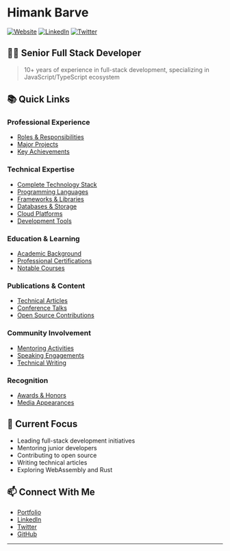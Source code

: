 <!-- @format -->

# Himank Barve

<a href="https://hbarve1.com" target="_blank" rel="noopener noreferrer">![Website](https://img.shields.io/website?label=hbarve1.com&style=for-the-badge&url=https%3A%2F%2Fhbarve1.com)</a>
<a href="https://linkedin.com/in/hbarve1" target="_blank" rel="noopener noreferrer">![LinkedIn](https://img.shields.io/badge/LinkedIn-Connect-blue?style=for-the-badge&logo=linkedin)</a>
<a href="https://twitter.com/hbarve1" target="_blank" rel="noopener noreferrer">![Twitter](https://img.shields.io/badge/Twitter-Follow-blue?style=for-the-badge&logo=twitter)</a>

## 👨‍💻 Senior Full Stack Developer

> 10+ years of experience in full-stack development, specializing in JavaScript/TypeScript ecosystem

## 📚 Quick Links

### Professional Experience
- [Roles & Responsibilities](content/experience/roles.md)
- [Major Projects](content/experience/projects.md)
- [Key Achievements](content/experience/achievements.md)

### Technical Expertise
- [Complete Technology Stack](content/expertise/tech-stack.md)
- [Programming Languages](content/expertise/languages.md)
- [Frameworks & Libraries](content/expertise/frameworks.md)
- [Databases & Storage](content/expertise/databases.md)
- [Cloud Platforms](content/expertise/cloud.md)
- [Development Tools](content/expertise/tools.md)

### Education & Learning
- [Academic Background](content/education/degrees.md)
- [Professional Certifications](content/education/certifications.md)
- [Notable Courses](content/education/courses.md)

### Publications & Content
- [Technical Articles](content/publications/articles.md)
- [Conference Talks](content/publications/talks.md)
- [Open Source Contributions](content/publications/opensource.md)

### Community Involvement
- [Mentoring Activities](content/community/mentoring.md)
- [Speaking Engagements](content/community/speaking.md)
- [Technical Writing](content/community/writing.md)

### Recognition
- [Awards & Honors](content/recognition/awards.md)
- [Media Appearances](content/recognition/media.md)

## 🌟 Current Focus

- Leading full-stack development initiatives
- Mentoring junior developers
- Contributing to open source
- Writing technical articles
- Exploring WebAssembly and Rust

## 📫 Connect With Me

- <a href="https://hbarve1.com" target="_blank" rel="noopener noreferrer">Portfolio</a>
- <a href="https://linkedin.com/in/hbarve1" target="_blank" rel="noopener noreferrer">LinkedIn</a>
- <a href="https://twitter.com/hbarve1" target="_blank" rel="noopener noreferrer">Twitter</a>
- <a href="https://github.com/hbarve1" target="_blank" rel="noopener noreferrer">GitHub</a>

---

<!-- <details>
  <summary>📊 GitHub Stats</summary>
  
  <img align="left" alt="GitHub Stats" src="https://github-readme-stats.vercel.app/api?username=hbarve1&show_icons=true&hide_border=false&title_color=ff652f&icon_color=FFE400&bg_color=09131B&text_color=ffffff&border_color=0c1a25" />
  
  <img align="left" alt="Top Languages" src="https://github-readme-stats.vercel.app/api/top-langs/?username=hbarve1&layout=compact&theme=dark" />
  
  <img src="https://github-profile-trophy.vercel.app/?username=hbarve1&theme=darkhub&no-frame=true&no-bg=true&margin-w=4" />
</details> -->

<!-- Reference
https://github.com/codeSTACKr/codeSTACKr
https://github.com/shorwood/shorwood/blob/main/README.md
-->
